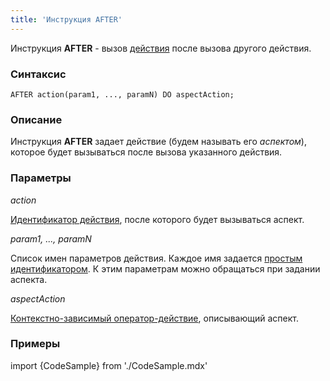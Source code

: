 ```yaml
---
title: 'Инструкция AFTER'
---
```


Инструкция **AFTER** - вызов [действия](Действия.md) после вызова другого действия. 

### Синтаксис

    AFTER action(param1, ..., paramN) DO aspectAction;

### Описание

Инструкция **AFTER** задает действие (будем называть его *аспектом*), которое будет вызываться после вызова указанного действия.

### Параметры

*action*

[Идентификатор действия](Идентификаторы.md#propertyid-broken), после которого будет вызываться аспект.

*param1, ..., paramN*

Список имен параметров действия. Каждое имя задается [простым идентификатором](Идентификаторы.md#id-broken). К этим параметрам можно обращаться при задании аспекта.

*aspectAction*

[Контекстно-зависимый оператор-действие](Операторы-действия.md#контекстно-зависимые-операторы), описывающий аспект.

### Примеры


import {CodeSample} from './CodeSample.mdx'

<CodeSample url="https://ru-documentation.lsfusion.org/sample?file=InstructionSample&block=after"/>

  

